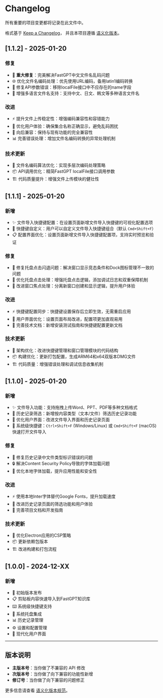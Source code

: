 # Changelog

所有重要的项目变更都将记录在此文件中。

格式基于 [Keep a Changelog](https://keepachangelog.com/zh-CN/1.0.0/)，
并且本项目遵循 [语义化版本](https://semver.org/lang/zh-CN/)。

## [1.1.2] - 2025-01-20

### 修复
- 🐛 **重大修复**：完美解决FastGPT中文文件名乱码问题
- 🌐 优化文件名编码处理：优先使用URL编码，备用latin1编码转换
- 🔧 修复API参数错误：移除localFile接口中不应存在的name字段
- 📝 增强多语言文件名支持：支持中文、日文、韩文等多种语言文件名

### 改进
- ⚡ 提升文件上传稳定性：增强编码兼容性和容错能力
- 🎯 优化用户体验：确保集合名称正确显示，避免乱码困扰
- 🔄 向后兼容：保持与现有功能的完全兼容性
- 📊 完善错误处理：增加文件名编码转换的异常处理机制

### 技术更新
- 🔧 文件名编码算法优化：实现多层次编码处理策略
- 📦 API调用优化：精简FastGPT localFile接口调用参数
- 🏗️ 代码质量提升：增强文件上传模块的健壮性

## [1.1.1] - 2025-01-20

### 新增
- ✨ 文件导入快捷键配置：在设置页面新增文件导入快捷键的可视化配置选项
- 🎯 快捷键自定义：用户可以自定义文件导入快捷键组合（默认 `Cmd+Shift+F`）
- 📋 配置界面优化：设置页面新增文件导入快捷键配置项，支持实时预览和验证

### 修复
- 🐛 修复托盘点击闪退问题：解决窗口显示竞态条件和Dock图标管理不一致的问题
- 🔧 优化托盘点击处理：增强托盘点击逻辑，添加调试日志和双重保障机制
- 🎨 改进窗口焦点处理：分离新窗口创建和显示逻辑，提升用户体验

### 改进
- ⚡ 快捷键配置同步：快捷键设置保存后立即生效，无需重启应用
- 🎨 用户界面优化：设置页面布局改进，配置项更加直观易用
- 📝 完善技术文档：新增安装测试指南和快捷键配置更新文档

### 技术更新
- 🔧 架构优化：改进快捷键管理和窗口管理模块的代码结构
- 📦 构建优化：更新打包配置，生成ARM64和x64双版本DMG文件
- 🏗️ 代码质量：增强错误处理和调试信息收集机制

## [1.1.0] - 2025-01-20

### 新增
- ✨ 文件导入功能：支持拖拽上传Word、PPT、PDF等多种文档格式
- 🎯 历史记录筛选：新增按内容类型（文本/文件）筛选历史记录功能
- 🎨 优化用户界面：改进文件导入界面和历史记录页面
- 🔧 系统级快捷键：`Ctrl+Shift+F` (Windows/Linux) 或 `Cmd+Shift+F` (macOS) 快速打开文件导入

### 修复
- 🐛 修复历史记录中文件类型标识错误的问题
- 🔒 解决Content Security Policy导致的字体加载问题
- 📱 优化本地字体加载，提升应用性能和安全性

### 改进
- ⚡ 使用本地Inter字体替代Google Fonts，提升加载速度
- 🎨 改进历史记录页面的筛选功能和用户体验
- 📝 完善项目文档和开发指南

### 技术更新
- 🔧 优化Electron应用的CSP策略
- 📦 更新依赖包版本
- 🏗️ 改进构建和打包流程

## [1.0.0] - 2024-12-XX

### 新增
- 🚀 初始版本发布
- 📋 剪贴板内容快速导入到FastGPT知识库
- ⌨️ 系统级快捷键支持
- 🎯 系统托盘集成
- 📊 历史记录管理
- ⚙️ 设置和配置管理
- 🎨 现代化用户界面

---

## 版本说明

- **主版本号**：当你做了不兼容的 API 修改
- **次版本号**：当你做了向下兼容的功能性新增
- **修订号**：当你做了向下兼容的问题修正

更多信息请查看 [语义化版本规范](https://semver.org/lang/zh-CN/)。